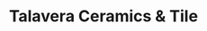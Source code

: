 ---
title: "Talavera Ceramics & Tile"
url: /berkeley/talavera-ceramics-and-tile/
shop: interior decoration
---